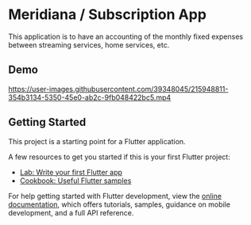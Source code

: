 # Meridiana / Subscription App
This application is to have an accounting of the monthly fixed expenses between streaming services, home services, etc.

## Demo


https://user-images.githubusercontent.com/39348045/215948811-354b3134-5350-45e0-ab2c-9fb048422bc5.mp4



## Getting Started

This project is a starting point for a Flutter application.

A few resources to get you started if this is your first Flutter project:

- [Lab: Write your first Flutter app](https://docs.flutter.dev/get-started/codelab)
- [Cookbook: Useful Flutter samples](https://docs.flutter.dev/cookbook)

For help getting started with Flutter development, view the
[online documentation](https://docs.flutter.dev/), which offers tutorials,
samples, guidance on mobile development, and a full API reference.
